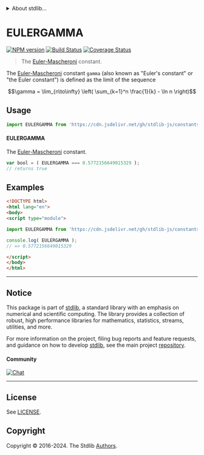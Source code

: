 <!--

@license Apache-2.0

Copyright (c) 2018 The Stdlib Authors.

Licensed under the Apache License, Version 2.0 (the "License");
you may not use this file except in compliance with the License.
You may obtain a copy of the License at

   http://www.apache.org/licenses/LICENSE-2.0

Unless required by applicable law or agreed to in writing, software
distributed under the License is distributed on an "AS IS" BASIS,
WITHOUT WARRANTIES OR CONDITIONS OF ANY KIND, either express or implied.
See the License for the specific language governing permissions and
limitations under the License.

-->


<details>
  <summary>
    About stdlib...
  </summary>
  <p>We believe in a future in which the web is a preferred environment for numerical computation. To help realize this future, we've built stdlib. stdlib is a standard library, with an emphasis on numerical and scientific computation, written in JavaScript (and C) for execution in browsers and in Node.js.</p>
  <p>The library is fully decomposable, being architected in such a way that you can swap out and mix and match APIs and functionality to cater to your exact preferences and use cases.</p>
  <p>When you use stdlib, you can be absolutely certain that you are using the most thorough, rigorous, well-written, studied, documented, tested, measured, and high-quality code out there.</p>
  <p>To join us in bringing numerical computing to the web, get started by checking us out on <a href="https://github.com/stdlib-js/stdlib">GitHub</a>, and please consider <a href="https://opencollective.com/stdlib">financially supporting stdlib</a>. We greatly appreciate your continued support!</p>
</details>

# EULERGAMMA

[![NPM version][npm-image]][npm-url] [![Build Status][test-image]][test-url] [![Coverage Status][coverage-image]][coverage-url] <!-- [![dependencies][dependencies-image]][dependencies-url] -->

> The [Euler-Mascheroni][eulergamma] constant.

<section class="intro">

The [Euler-Mascheroni][eulergamma] constant `gamma` (also known as "Euler's constant" or "the Euler constant") is defined as the limit of the sequence

<!-- <equation class="equation" label="eq:eulergamma_constant" align="center" raw="\gamma = \lim_{n\to\infty} \left( \sum_{k=1}^n \frac{1}{k} - \ln n \right)" alt="Equation for the Euler-Mascheroni constant."> -->

```math
\gamma = \lim_{n\to\infty} \left( \sum_{k=1}^n \frac{1}{k} - \ln n \right)
```

<!-- <div class="equation" align="center" data-raw-text="\gamma = \lim_{n\to\infty} \left( \sum_{k=1}^n \frac{1}{k} - \ln n \right)" data-equation="eq:eulergamma_constant">
    <img src="https://cdn.jsdelivr.net/gh/stdlib-js/stdlib@6e1cf583c4854b3d982f22f361f53a30c9f552dc/lib/node_modules/@stdlib/constants/float64/eulergamma/docs/img/equation_eulergamma_constant.svg" alt="Equation for the Euler-Mascheroni constant.">
    <br>
</div> -->

<!-- </equation> -->

</section>

<!-- /.intro -->



<section class="usage">

## Usage

```javascript
import EULERGAMMA from 'https://cdn.jsdelivr.net/gh/stdlib-js/constants-float64-eulergamma@v0.2.0-esm/index.mjs';
```

#### EULERGAMMA

The [Euler-Mascheroni][eulergamma] constant.

```javascript
var bool = ( EULERGAMMA === 0.5772156649015329 );
// returns true
```

</section>

<!-- /.usage -->

<section class="examples">

## Examples

<!-- TODO: better example -->

<!-- eslint no-undef: "error" -->

```html
<!DOCTYPE html>
<html lang="en">
<body>
<script type="module">

import EULERGAMMA from 'https://cdn.jsdelivr.net/gh/stdlib-js/constants-float64-eulergamma@v0.2.0-esm/index.mjs';

console.log( EULERGAMMA );
// => 0.5772156649015329

</script>
</body>
</html>
```

</section>

<!-- /.examples -->

<!-- C interface documentation. -->



<!-- Section for related `stdlib` packages. Do not manually edit this section, as it is automatically populated. -->

<section class="related">

</section>

<!-- /.related -->

<!-- Section for all links. Make sure to keep an empty line after the `section` element and another before the `/section` close. -->


<section class="main-repo" >

* * *

## Notice

This package is part of [stdlib][stdlib], a standard library with an emphasis on numerical and scientific computing. The library provides a collection of robust, high performance libraries for mathematics, statistics, streams, utilities, and more.

For more information on the project, filing bug reports and feature requests, and guidance on how to develop [stdlib][stdlib], see the main project [repository][stdlib].

#### Community

[![Chat][chat-image]][chat-url]

---

## License

See [LICENSE][stdlib-license].


## Copyright

Copyright &copy; 2016-2024. The Stdlib [Authors][stdlib-authors].

</section>

<!-- /.stdlib -->

<!-- Section for all links. Make sure to keep an empty line after the `section` element and another before the `/section` close. -->

<section class="links">

[npm-image]: http://img.shields.io/npm/v/@stdlib/constants-float64-eulergamma.svg
[npm-url]: https://npmjs.org/package/@stdlib/constants-float64-eulergamma

[test-image]: https://github.com/stdlib-js/constants-float64-eulergamma/actions/workflows/test.yml/badge.svg?branch=v0.2.0
[test-url]: https://github.com/stdlib-js/constants-float64-eulergamma/actions/workflows/test.yml?query=branch:v0.2.0

[coverage-image]: https://img.shields.io/codecov/c/github/stdlib-js/constants-float64-eulergamma/main.svg
[coverage-url]: https://codecov.io/github/stdlib-js/constants-float64-eulergamma?branch=main

<!--

[dependencies-image]: https://img.shields.io/david/stdlib-js/constants-float64-eulergamma.svg
[dependencies-url]: https://david-dm.org/stdlib-js/constants-float64-eulergamma/main

-->

[chat-image]: https://img.shields.io/gitter/room/stdlib-js/stdlib.svg
[chat-url]: https://app.gitter.im/#/room/#stdlib-js_stdlib:gitter.im

[stdlib]: https://github.com/stdlib-js/stdlib

[stdlib-authors]: https://github.com/stdlib-js/stdlib/graphs/contributors

[umd]: https://github.com/umdjs/umd
[es-module]: https://developer.mozilla.org/en-US/docs/Web/JavaScript/Guide/Modules

[deno-url]: https://github.com/stdlib-js/constants-float64-eulergamma/tree/deno
[deno-readme]: https://github.com/stdlib-js/constants-float64-eulergamma/blob/deno/README.md
[umd-url]: https://github.com/stdlib-js/constants-float64-eulergamma/tree/umd
[umd-readme]: https://github.com/stdlib-js/constants-float64-eulergamma/blob/umd/README.md
[esm-url]: https://github.com/stdlib-js/constants-float64-eulergamma/tree/esm
[esm-readme]: https://github.com/stdlib-js/constants-float64-eulergamma/blob/esm/README.md
[branches-url]: https://github.com/stdlib-js/constants-float64-eulergamma/blob/main/branches.md

[stdlib-license]: https://raw.githubusercontent.com/stdlib-js/constants-float64-eulergamma/main/LICENSE

[eulergamma]: http://mathworld.wolfram.com/Euler-MascheroniConstant.html

</section>

<!-- /.links -->
